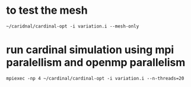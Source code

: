 # to test the mesh
`~/caridnal/cardinal-opt -i variation.i --mesh-only`

# run cardinal simulation using mpi paralellism and openmp parallelism
`mpiexec -np 4 ~/cardinal/cardinal-opt -i variation.i --n-threads=20`